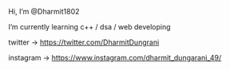 Hi, I’m @Dharmit1802
 
 I’m currently learning c++ / dsa / web developing
 
 twitter -> https://twitter.com/DharmitDungrani
 
 instagram -> https://www.instagram.com/dharmit_dungarani_49/


<!---
Dharmit1802/Dharmit1802 is a ✨ special ✨ repository because its `README.md` (this file) appears on your GitHub profile.
You can click the Preview link to take a look at your changes.
--->
